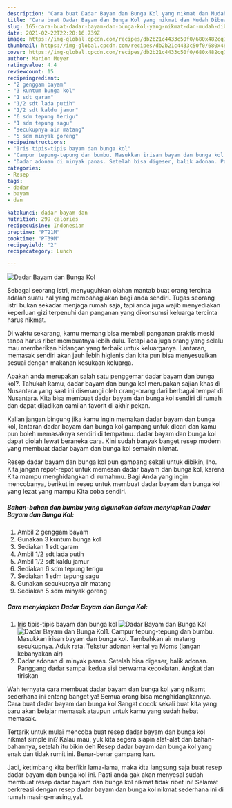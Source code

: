 ```yaml
---
description: "Cara buat Dadar Bayam dan Bunga Kol yang nikmat dan Mudah Dibuat"
title: "Cara buat Dadar Bayam dan Bunga Kol yang nikmat dan Mudah Dibuat"
slug: 165-cara-buat-dadar-bayam-dan-bunga-kol-yang-nikmat-dan-mudah-dibuat
date: 2021-02-22T22:20:16.739Z
image: https://img-global.cpcdn.com/recipes/db2b21c4433c50f0/680x482cq70/dadar-bayam-dan-bunga-kol-foto-resep-utama.jpg
thumbnail: https://img-global.cpcdn.com/recipes/db2b21c4433c50f0/680x482cq70/dadar-bayam-dan-bunga-kol-foto-resep-utama.jpg
cover: https://img-global.cpcdn.com/recipes/db2b21c4433c50f0/680x482cq70/dadar-bayam-dan-bunga-kol-foto-resep-utama.jpg
author: Marion Meyer
ratingvalue: 4.4
reviewcount: 15
recipeingredient:
- "2 genggam bayam"
- "3 kuntum bunga kol"
- "1 sdt garam"
- "1/2 sdt lada putih"
- "1/2 sdt kaldu jamur"
- "6 sdm tepung terigu"
- "1 sdm tepung sagu"
- "secukupnya air matang"
- "5 sdm minyak goreng"
recipeinstructions:
- "Iris tipis-tipis bayam dan bunga kol"
- "Campur tepung-tepung dan bumbu. Masukkan irisan bayam dan bunga kol. Tambahkan air matang secukupnya. Aduk rata. Tekstur adonan kental ya Moms (jangan kebanyakan air)"
- "Dadar adonan di minyak panas. Setelah bisa digeser, balik adonan. Panggang dadar sampai kedua sisi berwarna kecoklatan. Angkat dan tiriskan"
categories:
- Resep
tags:
- dadar
- bayam
- dan

katakunci: dadar bayam dan 
nutrition: 299 calories
recipecuisine: Indonesian
preptime: "PT21M"
cooktime: "PT39M"
recipeyield: "2"
recipecategory: Lunch

---
```



![Dadar Bayam dan Bunga Kol](https://img-global.cpcdn.com/recipes/db2b21c4433c50f0/680x482cq70/dadar-bayam-dan-bunga-kol-foto-resep-utama.jpg)

Sebagai seorang istri, menyuguhkan olahan mantab buat orang tercinta adalah suatu hal yang membahagiakan bagi anda sendiri. Tugas seorang istri bukan sekadar menjaga rumah saja, tapi anda juga wajib menyediakan keperluan gizi terpenuhi dan panganan yang dikonsumsi keluarga tercinta harus nikmat.

Di waktu  sekarang, kamu memang bisa membeli panganan praktis meski tanpa harus ribet membuatnya lebih dulu. Tetapi ada juga orang yang selalu mau memberikan hidangan yang terbaik untuk keluarganya. Lantaran, memasak sendiri akan jauh lebih higienis dan kita pun bisa menyesuaikan sesuai dengan makanan kesukaan keluarga. 



Apakah anda merupakan salah satu penggemar dadar bayam dan bunga kol?. Tahukah kamu, dadar bayam dan bunga kol merupakan sajian khas di Nusantara yang saat ini disenangi oleh orang-orang dari berbagai tempat di Nusantara. Kita bisa membuat dadar bayam dan bunga kol sendiri di rumah dan dapat dijadikan camilan favorit di akhir pekan.

Kalian jangan bingung jika kamu ingin memakan dadar bayam dan bunga kol, lantaran dadar bayam dan bunga kol gampang untuk dicari dan kamu pun boleh memasaknya sendiri di tempatmu. dadar bayam dan bunga kol dapat diolah lewat beraneka cara. Kini sudah banyak banget resep modern yang membuat dadar bayam dan bunga kol semakin nikmat.

Resep dadar bayam dan bunga kol pun gampang sekali untuk dibikin, lho. Kita jangan repot-repot untuk memesan dadar bayam dan bunga kol, karena Kita mampu menghidangkan di rumahmu. Bagi Anda yang ingin mencobanya, berikut ini resep untuk membuat dadar bayam dan bunga kol yang lezat yang mampu Kita coba sendiri.

<!--inarticleads1-->

##### Bahan-bahan dan bumbu yang digunakan dalam menyiapkan Dadar Bayam dan Bunga Kol:

1. Ambil 2 genggam bayam
1. Gunakan 3 kuntum bunga kol
1. Sediakan 1 sdt garam
1. Ambil 1/2 sdt lada putih
1. Ambil 1/2 sdt kaldu jamur
1. Sediakan 6 sdm tepung terigu
1. Sediakan 1 sdm tepung sagu
1. Gunakan secukupnya air matang
1. Sediakan 5 sdm minyak goreng




<!--inarticleads2-->

##### Cara menyiapkan Dadar Bayam dan Bunga Kol:

1. Iris tipis-tipis bayam dan bunga kol
<img src="https://img-global.cpcdn.com/steps/3ef89976b918314b/160x128cq70/dadar-bayam-dan-bunga-kol-langkah-memasak-1-foto.jpg" alt="Dadar Bayam dan Bunga Kol"><img src="https://img-global.cpcdn.com/steps/95948bcfb439fbb1/160x128cq70/dadar-bayam-dan-bunga-kol-langkah-memasak-1-foto.jpg" alt="Dadar Bayam dan Bunga Kol">1. Campur tepung-tepung dan bumbu. Masukkan irisan bayam dan bunga kol. Tambahkan air matang secukupnya. Aduk rata. Tekstur adonan kental ya Moms (jangan kebanyakan air)
1. Dadar adonan di minyak panas. Setelah bisa digeser, balik adonan. Panggang dadar sampai kedua sisi berwarna kecoklatan. Angkat dan tiriskan




Wah ternyata cara membuat dadar bayam dan bunga kol yang nikamt sederhana ini enteng banget ya! Semua orang bisa menghidangkannya. Cara buat dadar bayam dan bunga kol Sangat cocok sekali buat kita yang baru akan belajar memasak ataupun untuk kamu yang sudah hebat memasak.

Tertarik untuk mulai mencoba buat resep dadar bayam dan bunga kol nikmat simple ini? Kalau mau, yuk kita segera siapin alat-alat dan bahan-bahannya, setelah itu bikin deh Resep dadar bayam dan bunga kol yang enak dan tidak rumit ini. Benar-benar gampang kan. 

Jadi, ketimbang kita berfikir lama-lama, maka kita langsung saja buat resep dadar bayam dan bunga kol ini. Pasti anda gak akan menyesal sudah membuat resep dadar bayam dan bunga kol nikmat tidak ribet ini! Selamat berkreasi dengan resep dadar bayam dan bunga kol nikmat sederhana ini di rumah masing-masing,ya!.

